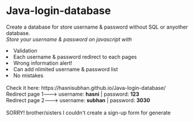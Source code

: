 # Java-login-database
Create a database for store username & password without SQL or anyother database.<br>
*Store your username & password on javascript with*

<li>Validation</li>
<li>Each username & password redirect to each pages</li>
<li>Wrong information alert!</li>
<li>Can add nlimited username & password list</li>
<li>No mistakes</li>
<br>
Check it here: https://hasnisubhan.github.io/Java-login-database/
<br>
Redirect page 1---> username: <b>hasni</b> | password: <b>123</b><br>
Redirect page 2---> username: <b>subhan</b> | password: <b>3030</b>
<br><br>
SORRY! brother/sisters I couldn't create a sign-up form for generate 
